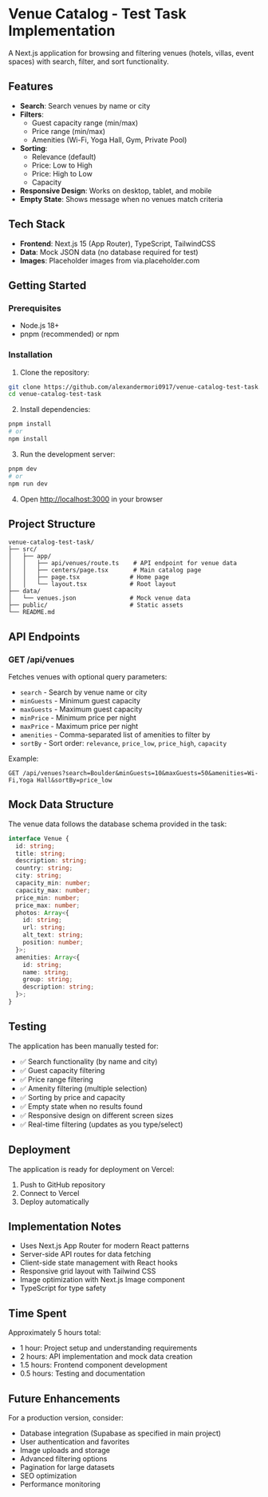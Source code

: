 # Venue Catalog - Test Task Implementation

A Next.js application for browsing and filtering venues (hotels, villas, event spaces) with search, filter, and sort functionality.

## Features

- **Search**: Search venues by name or city
- **Filters**: 
  - Guest capacity range (min/max)
  - Price range (min/max)
  - Amenities (Wi-Fi, Yoga Hall, Gym, Private Pool)
- **Sorting**: 
  - Relevance (default)
  - Price: Low to High
  - Price: High to Low
  - Capacity
- **Responsive Design**: Works on desktop, tablet, and mobile
- **Empty State**: Shows message when no venues match criteria

## Tech Stack

- **Frontend**: Next.js 15 (App Router), TypeScript, TailwindCSS
- **Data**: Mock JSON data (no database required for test)
- **Images**: Placeholder images from via.placeholder.com

## Getting Started

### Prerequisites

- Node.js 18+ 
- pnpm (recommended) or npm

### Installation

1. Clone the repository:
```bash
git clone https://github.com/alexandermori0917/venue-catalog-test-task.git
cd venue-catalog-test-task
```

2. Install dependencies:
```bash
pnpm install
# or
npm install
```

3. Run the development server:
```bash
pnpm dev
# or
npm run dev
```

4. Open [http://localhost:3000](http://localhost:3000) in your browser

## Project Structure

```
venue-catalog-test-task/
├── src/
│   ├── app/
│   │   ├── api/venues/route.ts    # API endpoint for venue data
│   │   ├── centers/page.tsx       # Main catalog page
│   │   ├── page.tsx              # Home page
│   │   └── layout.tsx            # Root layout
├── data/
│   └── venues.json               # Mock venue data
├── public/                       # Static assets
└── README.md
```

## API Endpoints

### GET /api/venues

Fetches venues with optional query parameters:

- `search` - Search by venue name or city
- `minGuests` - Minimum guest capacity
- `maxGuests` - Maximum guest capacity  
- `minPrice` - Minimum price per night
- `maxPrice` - Maximum price per night
- `amenities` - Comma-separated list of amenities to filter by
- `sortBy` - Sort order: `relevance`, `price_low`, `price_high`, `capacity`

Example:
```
GET /api/venues?search=Boulder&minGuests=10&maxGuests=50&amenities=Wi-Fi,Yoga Hall&sortBy=price_low
```

## Mock Data Structure

The venue data follows the database schema provided in the task:

```typescript
interface Venue {
  id: string;
  title: string;
  description: string;
  country: string;
  city: string;
  capacity_min: number;
  capacity_max: number;
  price_min: number;
  price_max: number;
  photos: Array<{
    id: string;
    url: string;
    alt_text: string;
    position: number;
  }>;
  amenities: Array<{
    id: string;
    name: string;
    group: string;
    description: string;
  }>;
}
```

## Testing

The application has been manually tested for:

- ✅ Search functionality (by name and city)
- ✅ Guest capacity filtering
- ✅ Price range filtering  
- ✅ Amenity filtering (multiple selection)
- ✅ Sorting by price and capacity
- ✅ Empty state when no results found
- ✅ Responsive design on different screen sizes
- ✅ Real-time filtering (updates as you type/select)

## Deployment

The application is ready for deployment on Vercel:

1. Push to GitHub repository
2. Connect to Vercel
3. Deploy automatically

## Implementation Notes

- Uses Next.js App Router for modern React patterns
- Server-side API routes for data fetching
- Client-side state management with React hooks
- Responsive grid layout with Tailwind CSS
- Image optimization with Next.js Image component
- TypeScript for type safety

## Time Spent

Approximately 5 hours total:
- 1 hour: Project setup and understanding requirements
- 2 hours: API implementation and mock data creation
- 1.5 hours: Frontend component development
- 0.5 hours: Testing and documentation

## Future Enhancements

For a production version, consider:
- Database integration (Supabase as specified in main project)
- User authentication and favorites
- Image uploads and storage
- Advanced filtering options
- Pagination for large datasets
- SEO optimization
- Performance monitoring

